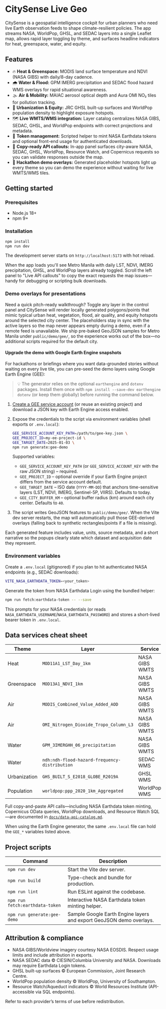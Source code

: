 # CitySense Live Geo

CitySense is a geospatial intelligence cockpit for urban planners who need live Earth observation feeds to shape climate-resilient policies. The app streams NASA, WorldPop, GHSL, and SEDAC layers into a single Leaflet map, allows rapid layer toggling by theme, and surfaces headline indicators for heat, greenspace, water, and equity.

## Features

- 🔥 **Heat & Greenspace:** MODIS land surface temperature and NDVI (NASA GIBS) with daily/8-day cadence.
- 🌧️ **Water & Flood:** GPM IMERG precipitation and SEDAC flood hazard WMS overlays for rapid situational awareness.
- 🌫️ **Air & Mobility:** MAIAC aerosol optical depth and Aura OMI NO₂ tiles for pollution tracking.
- 🌆 **Urbanization & Equity:** JRC GHSL built-up surfaces and WorldPop population density to highlight exposure hotspots.
- 🗺️ **Live WMTS/WMS integration:** Layer catalog centralizes NASA GIBS, SEDAC, GHSL, and WorldPop endpoints with correct projections and metadata.
- 🔐 **Token management:** Scripted helper to mint NASA Earthdata tokens and optional front-end usage for authenticated downloads.
- 🔗 **Copy-ready API callouts:** In-app panel surfaces city-aware NASA, SEDAC, GHSL, WorldPop, Resource Watch, and Copernicus requests so you can validate responses outside the map.
- 🧪 **Hackathon demo overlays:** Generated placeholder hotspots light up every theme so you can demo the experience without waiting for live WMTS/WMS tiles.

## Getting started

### Prerequisites

- Node.js 18+
- npm 9+

### Installation

```bash
npm install
npm run dev
```

The development server starts on `http://localhost:5173` with hot reload.

When the app loads you'll see Metro Manila with daily LST, NDVI, IMERG precipitation, GHSL, and WorldPop layers already toggled. Scroll the left panel to "Live API callouts" to copy the exact requests the map issues—handy for debugging or scripting bulk downloads.

### Demo overlays for presentations

Need a quick pitch-ready walkthrough? Toggle any layer in the control panel and CitySense will render locally generated polygons/points that mimic typical urban heat, vegetation, flood, air quality, and equity hotspots around the selected city center. The placeholders stay in sync with the active layers so the map never appears empty during a demo, even if a remote feed is unavailable. We ship pre-baked GeoJSON samples for Metro Manila under `public/demo/gee/`, so the experience works out of the box—no additional scripts required for the default city.

#### Upgrade the demo with Google Earth Engine snapshots

For hackathons or briefings where you want data-grounded stories without waiting on every live tile, you can pre-seed the demo layers using Google Earth Engine (GEE):

> 💡 The generator relies on the optional `earthengine` and `dotenv` packages. Install them once with `npm install --save-dev earthengine dotenv` (or keep them globally) before running the command below.

1. [Create a GEE service account](https://developers.google.com/earth-engine/cloud/account_manager) (or reuse an existing project) and download a JSON key with Earth Engine access enabled.
2. Expose the credentials to the script via environment variables (shell exports or `.env.local`):

   ```bash
   GEE_SERVICE_ACCOUNT_KEY_PATH=/path/to/gee-key.json \
   GEE_PROJECT_ID=my-ee-project-id \
   GEE_TARGET_DATE=2025-01-03 \
   npm run generate:gee-demo
   ```

   Supported variables:

   - `GEE_SERVICE_ACCOUNT_KEY_PATH` (or `GEE_SERVICE_ACCOUNT_KEY` with the raw JSON string) – required.
   - `GEE_PROJECT_ID` – optional override if your Earth Engine project differs from the service account default.
   - `GEE_TARGET_DATE` – ISO date (`YYYY-MM-DD`) that anchors time-sensitive layers (LST, NDVI, IMERG, Sentinel-5P, VIIRS). Defaults to today.
   - `GEE_CITY_BUFFER_KM` – optional buffer radius (km) around each city center. Defaults to `40`.

3. The script writes GeoJSON features to `public/demo/gee/`. When the Vite dev server restarts, the map will automatically pull those GEE-derived overlays (falling back to synthetic rectangles/points if a file is missing).

Each generated feature includes value, units, source metadata, and a short narrative so the popups clearly state which dataset and acquisition date they represent.

### Environment variables

Create a `.env.local` (gitignored) if you plan to hit authenticated NASA endpoints (e.g., SEDAC downloads):

```bash
VITE_NASA_EARTHDATA_TOKEN=<your_token>
```

Generate the token from NASA Earthdata Login using the bundled helper:

```bash
npm run fetch:earthdata-token -- --save
```

This prompts for your NASA credentials (or reads `NASA_EARTHDATA_USERNAME`/`NASA_EARTHDATA_PASSWORD`) and stores a short-lived bearer token in `.env.local`.

## Data services cheat sheet

| Theme | Layer | Service | Notes |
| --- | --- | --- | --- |
| Heat | `MOD11A1_LST_Day_1km` | NASA GIBS WMTS | Daily daytime LST in EPSG:3857 (`GoogleMapsCompatible_Level9`). |
| Greenspace | `MOD13A1_NDVI_1km` | NASA GIBS WMTS | 8-day NDVI composites. |
| Air | `MODIS_Combined_Value_Added_AOD` | NASA GIBS WMTS | MAIAC aerosol optical depth. |
| Air | `OMI_Nitrogen_Dioxide_Tropo_Column_L3` | NASA GIBS WMTS | Tropospheric NO₂. |
| Water | `GPM_3IMERGHH_06_precipitation` | NASA GIBS WMTS | Half-hourly IMERG precipitation. |
| Water | `ndh:ndh-flood-hazard-frequency-distribution` | SEDAC WMS | Global flood hazard frequency; token optional for preview. |
| Urbanization | `GHS_BUILT_S_E2018_GLOBE_R2019A` | GHSL WMS | Built-up surface (2018 release). |
| Population | `worldpop:ppp_2020_1km_Aggregated` | WorldPop WMS | 1 km national population mosaics. |

Full copy-and-paste API calls—including NASA Earthdata token minting, Copernicus OData queries, WorldPop downloads, and Resource Watch SQL—are documented in [`docs/data-api-catalog.md`](docs/data-api-catalog.md).

When using the Earth Engine generator, the same `.env.local` file can hold the `GEE_*` variables listed above.

## Project scripts

| Command | Description |
| --- | --- |
| `npm run dev` | Start the Vite dev server. |
| `npm run build` | Type-check and bundle for production. |
| `npm run lint` | Run ESLint against the codebase. |
| `npm run fetch:earthdata-token` | Interactive NASA Earthdata token minting helper. |
| `npm run generate:gee-demo` | Sample Google Earth Engine layers and export GeoJSON demo overlays. |

## Attribution & compliance

- NASA GIBS/Worldview imagery courtesy NASA EOSDIS. Respect usage limits and include attribution in exports.
- NASA SEDAC data © CIESIN/Columbia University and NASA. Downloads may require Earthdata Login tokens.
- GHSL built-up surfaces © European Commission, Joint Research Centre.
- WorldPop population density © WorldPop, University of Southampton.
- Resource Watch/Aqueduct indicators © World Resources Institute (API-accessible via SQL endpoints).

Refer to each provider’s terms of use before redistribution.
